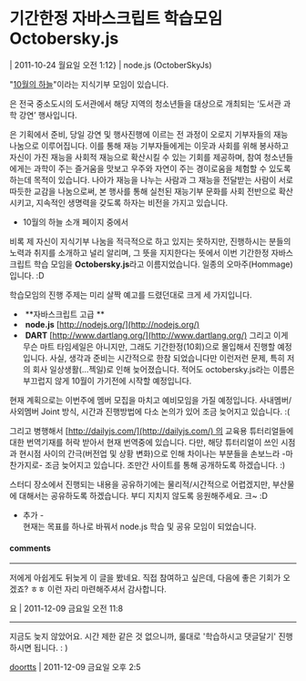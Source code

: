 기간한정 자바스크립트 학습모임 Octobersky.js
===
| 2011-10-24 월요일 오전 1:12} | node.js (OctoberSkyJs)

"[10월의 하늘](http://www.nanumlectures.org/ "[http://www.nanumlectures.org/]로 이동합니다.")"이라는 지식기부 모임이 있습니다.   





은 전국 중소도시의 도서관에서 해당 지역의 청소년들을 대상으로 개최되는 ‘도서관 과학 강연’ 행사입니다. 

은 기획에서 준비, 당일 강연 및 행사진행에 이르는 전 과정이 오로지 기부자들의 재능 나눔으로 이루어집니다. 이를 통해 재능 기부자들에게는 이웃과 사회를 위해 봉사하고 자신이 가진 재능을 사회적 재능으로 확산시킬 수 있는 기회를 제공하며, 참여 청소년들에게는 과학이 주는 즐거움을 맛보고 우주와 자연이 주는 경이로움을 체험할 수 있도록 하는데 목적이 있습니다. 나아가 재능을 나누는 사람과 그 재능을 전달받는 사람이 서로 따듯한 교감을 나눔으로써, 본 행사를 통해 실천된 재능기부 문화를 사회 전반으로 확산시키고, 지속적인 생명력을 갖도록 하자는 비전을 가지고 있습니다.   

- 10월의 하늘 소개 페이지 중에서 



비록 제 자신이 지식기부 나눔을 적극적으로 하고 있지는 못하지만, 진행하시는 분들의 노력과 취지를 소개하고 널리 알리며, 그 뜻을 지지한다는 뜻에서 이번 기간한정 자바스크립트 학습 모임을 **Octobersky.js**라고 이름지었습니다. 일종의 오마주(Hommage)입니다. :D  

학습모임의 진행 주제는 미리 살짝 예고를 드렸던대로 크게 세 가지입니다.  

-  **자바스크립트 고급 **  
-  **node.js** [http://nodejs.org/](http://nodejs.org/)  
-  **DART** [http://www.dartlang.org/](http://www.dartlang.org/) 그리고 이게 무슨 마트 타임세일은 아니지만, 그래도 기간한정(10회)으로 몰입해서 진행할 예정입니다. 사실, 생각과 준비는 시간적으로 한참 되었습니다만 이런저런 문제, 특히 저의 회사 일상생활(...젝일)로 인해 늦어졌습니다. 적어도 octobersky.js라는 이름은 부끄럽지 않게 10월이 가기전에 시작할 예정입니다.  

현재 계획으로는 이번주에 멤버 모집을 마치고 예비모임을 가질 예정입니다. 사내멤버/사외멤버 Joint 방식, 시간과 진행방법에 다소 논의가 있어 조금 늦어지고 있습니다. :(  

그리고 병행해서 [http://dailyjs.com/](http://dailyjs.com/) 의 교육용 튜터리얼들에 대한 번역기재를 허락 받아서 현재 번역중에 있습니다. 다만, 해당 튜터리얼이 쓰인 시점과 현시점 사이의 간극(버전업 및 상황 변화)으로 인해 차이나는 부분들을 손보느라 -마찬가지로- 조금 늦어지고 있습니다. 조만간 사이트를 통해 공개하도록 하겠습니다. :)  

스터디 장소에서 진행되는 내용을 공유하기에는 물리적/시간적으로 어렵겠지만, 부산물에 대해서는 공유하도록 하겠습니다. 부디 지치지 않도록 응원해주세요. 크~ :D  

- 추가 -  
현재는 목표를 하나로 바꿔서 node.js 학습 및 공유 모임이 되었습니다.

#### comments 

---

저에게 아쉽게도 뒤늦게 이 글을 봤네요. 직접 참여하고 싶은데, 다음에 좋은 기회가 오겠죠? ㅎㅎ
이런 자리 마련해주셔서 감사합니다.

 요 | 2011-12-09 금요일 오전 11:8


---

지금도 늦지 않았어요. 시간 제한 같은 것 없으니까, 룰대로 '학습하시고 댓글달기' 진행하시면 됩니다. : )

 [doortts](http://blog.doortts.com) | 2011-12-09 금요일 오후 2:5
